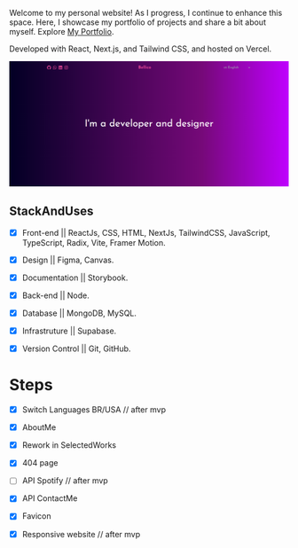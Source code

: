 
Welcome to my personal website! As I progress, I continue to enhance this space. Here, I showcase my portfolio of projects and share a bit about myself. Explore  [My Portfolio](https://bellico-portfolio.vercel.app/). 

Developed with React, Next.js, and Tailwind CSS, and hosted on Vercel.

![my website](image.png)


## StackAndUses

- [x] Front-end || ReactJs, CSS, HTML, NextJs, TailwindCSS, JavaScript, TypeScript, Radix, Vite, Framer Motion.

- [x] Design || Figma, Canvas.

- [x] Documentation || Storybook.

- [x] Back-end || Node.

- [x] Database || MongoDB, MySQL.

- [x] Infrastruture ||  Supabase.

- [x] Version Control || Git, GitHub.

# Steps

- [x] Switch Languages BR/USA // after mvp

- [x] AboutMe

- [x] Rework in SelectedWorks

- [x] 404 page

- [ ] API Spotify // after mvp

- [x] API ContactMe 

- [x] Favicon

- [x] Responsive website // after mvp